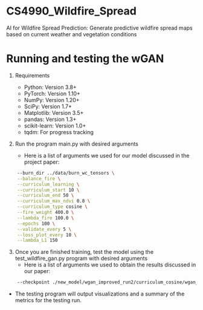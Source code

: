 # CS4990_Wildfire_Spread
AI for Wildfire Spread Prediction: Generate predictive wildfire spread maps based on current weather and vegetation conditions

# Running and testing the wGAN
1. Requirements 
    - Python: Version 3.8+
    - PyTorch: Version 1.10+
    - NumPy: Version 1.20+
    - SciPy: Version 1.7+
    - Matplotlib: Version 3.5+
    - pandas: Version 1.3+
    - scikit-learn: Version 1.0+
    - tqdm: For progress tracking

2. Run the program main.py with desired arguments 
    - Here is a list of arguments we used for our model discussed in the project paper:
```bash
    --burn_dir ../data/burn_wc_tensors \
    --balance_fire \
    --curriculum_learning \
    --curriculum_start 10 \
    --curriculum_end 50 \
    --curriculum_max_ndvi 0.8 \
    --curriculum_type cosine \
    --fire_weight 400.0 \
    --lambda_fire 100.0 \
    --epochs 100 \
    --validate_every 5 \
    --loss_plot_every 10 \
    --lambda_L1 150
```
3. Once you are finished training, test the model using the test_wildfire_gan.py program with desired arguments
    - Here is a list of arguments we used to obtain the results discussed in our paper:

```bash
    --checkpoint ./new_model/wgan_improved_run2/curriculum_cosine/wgan_ndvi_improved_checkpoint_epoch_100.pt --ndvi_dir ../data/2020_data/2020_NDVI_wc_tensors --burn_dir ../data/2020_data/2020_burn_wc_tensors --ndvi_tif_dir ../data/2020_data/2020_NDVI_wc_tif --start_day 230 --end_day 270 --threshold .05
```
- The testing program will output visualizations and a summary of the metrics for the testing run.

